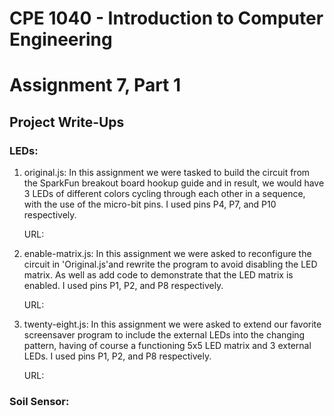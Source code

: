 # CPE 1040 - Introduction to Computer Engineering
# Assignment 7, Part 1

## Project Write-Ups

### LEDs: 
1. original.js: In this assignment we were tasked to build the circuit from the SparkFun breakout board hookup guide and in result, we would have 3 LEDs of different colors cycling through each other in a sequence, with the use of the micro-bit pins. I used pins P4, P7, and P10 respectively.

    URL:

2. enable-matrix.js: In this assignment we were asked to reconfigure the circuit in 'Original.js'and rewrite the program to avoid disabling the LED matrix. As well as add code to demonstrate that the LED matrix is enabled. I used pins P1, P2, and P8 respectively. 

    URL:

3. twenty-eight.js: In this assignment we were asked to extend our favorite screensaver program to include the external LEDs into the changing pattern, having of course a functioning 5x5 LED matrix and 3 external LEDs. I used pins P1, P2, and P8 respectively.

    URL:

### Soil Sensor:
